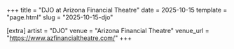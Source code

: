 +++
title = "DJO at Arizona Financial Theatre"
date = 2025-10-15
template = "page.html"
slug = "2025-10-15-djo"

[extra]
artist = "DJO"
venue = "Arizona Financial Theatre"
venue_url = "https://www.azfinancialtheatre.com/"
+++
